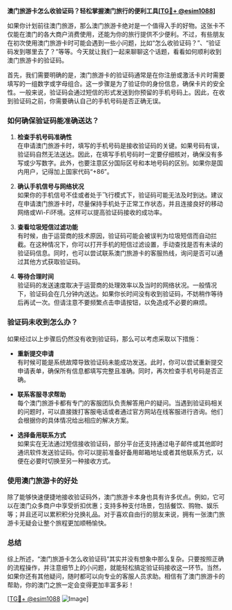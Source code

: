 **澳门旅游卡怎么收验证码？轻松掌握澳门旅行的便利工具[[TG💪+ @esim1088](https://t.me/s/esim1088)]**

如果你计划前往澳门旅游，那么澳门旅游卡绝对是一个值得入手的好物。这张卡不仅能在澳门的各大商户消费使用，还能为你的旅行提供不少便利。不过，有些朋友在初次使用澳门旅游卡时可能会遇到一些小问题，比如“怎么收验证码？”、“验证码发到哪里去了？”等等。今天就让我们一起来聊聊这个话题，看看如何顺利收到澳门旅游卡的验证码。

首先，我们需要明确的是，澳门旅游卡的验证码通常是在你注册或激活卡片时需要填写的一组数字或字母组合。这一步骤是为了验证你的身份信息，确保卡片的安全性。一般来说，验证码会通过短信的形式发送到你预留的手机号码上。因此，在收到验证码之前，你需要确认自己的手机号码是否正确无误。

### 如何确保验证码能准确送达？

1. **检查手机号码准确性**  
   在申请澳门旅游卡时，填写的手机号码是接收验证码的关键。如果号码有误，验证码自然无法送达。因此，在填写手机号码时一定要仔细核对，确保没有多写或少写数字。此外，也要注意区分国际区号和本地号码的区别。如果你是国内用户，记得加上国家代码“+86”。

2. **确认手机信号与网络状况**  
   如果你的手机信号不佳或者处于飞行模式下，验证码可能无法及时到达。建议在申请澳门旅游卡时，尽量保持手机处于正常工作状态，并且连接良好的移动网络或Wi-Fi环境。这样可以提高验证码接收的成功率。

3. **查看垃圾短信过滤功能**  
   有时候，由于运营商的技术原因，验证码可能会被误判为垃圾短信而自动拦截。在这种情况下，你可以打开手机的短信过滤设置，手动查找是否有未读的验证码信息。同时，也可以尝试联系澳门旅游卡的客服热线，询问是否可以通过其他方式获取验证码。

4. **等待合理时间**  
   验证码的发送速度取决于运营商的处理效率以及当时的网络状况。一般情况下，验证码会在几分钟内送达。如果你长时间没有收到验证码，不妨稍作等待后再试一次。但请注意不要频繁点击申请按钮，以免造成不必要的麻烦。

### 验证码未收到怎么办？

如果经过以上步骤后仍然没有收到验证码，那么可以考虑采取以下措施：

- **重新提交申请**  
  有时候可能是系统故障导致验证码未能成功发送。此时，你可以尝试重新提交申请表单，确保所有信息都填写完整且准确。同时，再次检查手机号码是否正确。

- **联系客服寻求帮助**  
  每个澳门旅游卡都有专门的客服团队负责解答用户的疑问。当遇到验证码相关的问题时，可以直接拨打客服电话或者通过官方网站在线客服进行咨询。他们会根据你的具体情况给出相应的解决方案。

- **选择备用联系方式**  
  如果实在无法通过短信接收验证码，部分平台还支持通过电子邮件或其他即时通讯软件发送验证码。你可以提前准备好备用邮箱地址或者其他联系方式，以便在必要时切换至另一种接收方式。

### 使用澳门旅游卡的好处

除了能够快速便捷地接收验证码外，澳门旅游卡本身也具有许多优点。例如，它可以在澳门众多商户中享受折扣优惠；支持多种支付场景，包括餐饮、购物、娱乐等；并且还可以累积积分兑换礼品。对于喜欢自由行的朋友来说，拥有一张澳门旅游卡无疑会让整个旅程更加顺畅愉快。

### 总结

综上所述，“澳门旅游卡怎么收验证码”其实并没有想象中那么复杂。只要按照正确的流程操作，并注意细节上的小问题，就能轻松搞定验证码接收这一环节。当然，如果你还有其他疑问，随时都可以向专业的客服人员求助。相信有了澳门旅游卡的帮助，你的澳门之旅一定会变得更加丰富多彩！

[[TG💪+ @esim1088](https://t.me/s/esim1088) ![Image](https://i.postimg.cc/4NQfJmqS/Snipaste-2025-05-13-00-14-12.png)]